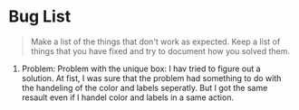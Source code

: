 # Bug List

> Make a list of the things that don't work as expected. Keep a list of things that you have fixed and try to document how you solved them.



1. Problem: Problem with the unique box:
I hav tried to figure out a solution. At fist, I was sure that the problem had something to do with the handeling of the color and labels seperatly. But I got the same resault even if I handel color and labels in a same action.